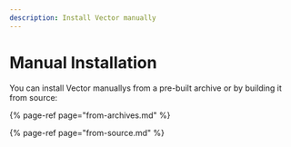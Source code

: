 ```yaml
---
description: Install Vector manually
---
```


# Manual Installation

You can install Vector manuallys from a pre-built archive or by building it
from source:

{% page-ref page="from-archives.md" %}

{% page-ref page="from-source.md" %}